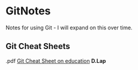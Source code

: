 # GitNotes
Notes for using Git - I will expand on this over time.



## Git Cheat Sheets 

.pdf [Git Cheat Sheet on education](https://education.github.com/git-cheat-sheet-education.pdf) __D.Lap__
